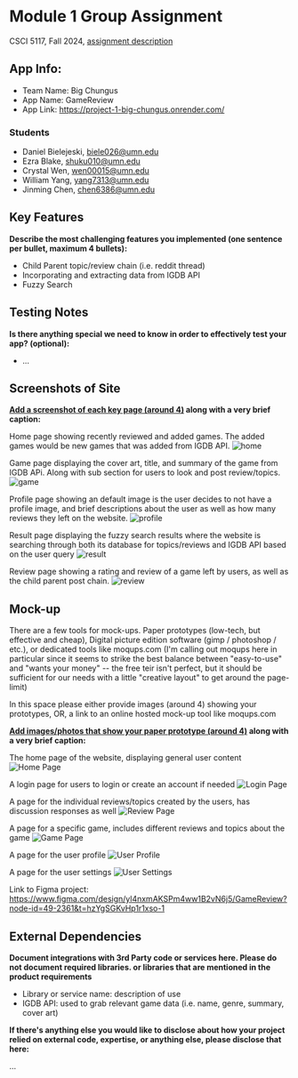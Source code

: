 # Module 1 Group Assignment

CSCI 5117, Fall 2024, [assignment description](https://canvas.umn.edu/courses/460699/pages/project-1)

## App Info:

* Team Name: Big Chungus
* App Name: GameReview
* App Link: [<https://project-1-big-chungus.onrender.com/>]()

### Students

* Daniel Bielejeski, biele026@umn.edu
* Ezra Blake, shuku010@umn.edu
* Crystal Wen, wen00015@umn.edu
* William Yang, yang7313@umn.edu
* Jinming Chen, chen6386@umn.edu


## Key Features

**Describe the most challenging features you implemented
(one sentence per bullet, maximum 4 bullets):**

* Child Parent topic/review chain (i.e. reddit thread)
* Incorporating and extracting data from IGDB API
* Fuzzy Search

## Testing Notes

**Is there anything special we need to know in order to effectively test your app? (optional):**

* ...


## Screenshots of Site

**[Add a screenshot of each key page (around 4)](https://stackoverflow.com/questions/10189356/how-to-add-screenshot-to-readmes-in-github-repository)
along with a very brief caption:**


Home page showing recently reviewed and added games. The added games would be new games that was added from IGDB API.
![home](./screenshots/home.png?raw=true)


Game page displaying the cover art, title, and summary of the game from IGDB APi. Along with sub section for users to look and post review/topics.
![game](./screenshots/game.png?raw=true)


Profile page showing an default image is the user decides to not have a profile image, and brief descriptions about the user as well as how many reviews they left on the website.
![profile](./screenshots/profile.png?raw=true)


Result page displaying the fuzzy search results where the website is searching through both its database for topics/reviews and IGDB API based on the user query
![result](./screenshots/result.png?raw=true)


Review page showing a rating and review of a game left by users, as well as the child parent post chain.
![review](./screenshots/review.png?raw=true)



## Mock-up 

There are a few tools for mock-ups. Paper prototypes (low-tech, but effective and cheap), Digital picture edition software (gimp / photoshop / etc.), or dedicated tools like moqups.com (I'm calling out moqups here in particular since it seems to strike the best balance between "easy-to-use" and "wants your money" -- the free teir isn't perfect, but it should be sufficient for our needs with a little "creative layout" to get around the page-limit)

In this space please either provide images (around 4) showing your prototypes, OR, a link to an online hosted mock-up tool like moqups.com

**[Add images/photos that show your paper prototype (around 4)](https://stackoverflow.com/questions/10189356/how-to-add-screenshot-to-readmes-in-github-repository) along with a very brief caption:**


The home page of the website, displaying general user content
![Home Page](./mockups/homePage.png?raw=true)

A login page for users to login or create an account if needed
![Login Page](./mockups/loginandsignup.png?raw=true)

A page for the individual reviews/topics created by the users, has
discussion responses as well
![Review Page](./mockups/reviewandtopic.png?raw=true)

A page for a specific game, includes different reviews and topics about the 
game
![Game Page](./mockups/gamepage.png?raw=true)

A page for the user profile
![User Profile](./mockups/userProfile.png?raw=true)

A page for the user settings
![User Settings](./mockups/settings.png?raw=true)

Link to Figma project:
https://www.figma.com/design/yl4nxmAKSPm4ww1B2vN6j5/GameReview?node-id=49-2361&t=hzYgSGKvHp1r1xso-1

## External Dependencies

**Document integrations with 3rd Party code or services here.
Please do not document required libraries. or libraries that are mentioned in the product requirements**

* Library or service name: description of use
* IGDB API: used to grab relevant game data (i.e. name, genre, summary, cover art)

**If there's anything else you would like to disclose about how your project
relied on external code, expertise, or anything else, please disclose that
here:**

...
